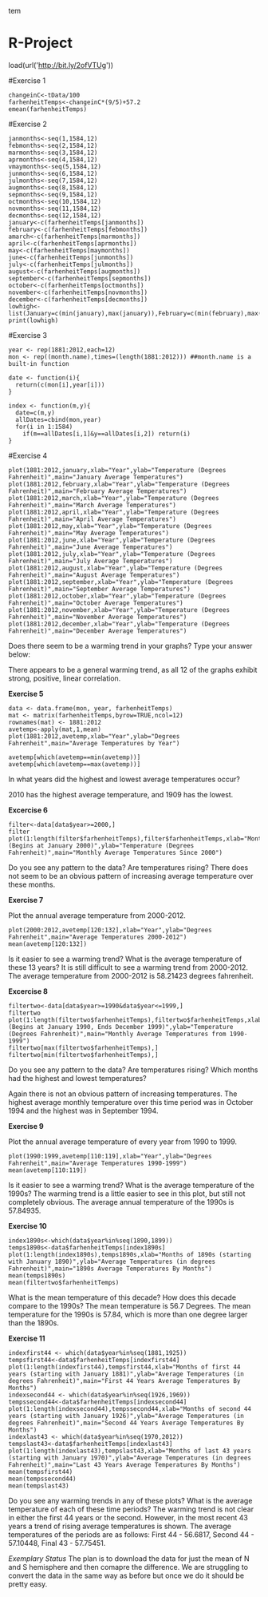 tem
# R-Project

load(url('http://bit.ly/2ofVTUg'))

#Exercise 1
```{r}
changeinC<-tData/100
farhenheitTemps<-changeinC*(9/5)+57.2
emean(farhenheitTemps)
```

#Exercise 2

```{r}
janmonths<-seq(1,1584,12)
febmonths<-seq(2,1584,12)
marmonths<-seq(3,1584,12)
aprmonths<-seq(4,1584,12)
vmaymonths<-seq(5,1584,12)
junmonths<-seq(6,1584,12)
julmonths<-seq(7,1584,12)
augmonths<-seq(8,1584,12)
sepmonths<-seq(9,1584,12)
octmonths<-seq(10,1584,12)
novmonths<-seq(11,1584,12)
decmonths<-seq(12,1584,12)
january<-c(farhenheitTemps[janmonths])
february<-c(farhenheitTemps[febmonths])
amarch<-c(farhenheitTemps[marmonths])
april<-c(farhenheitTemps[aprmonths])
may<-c(farhenheitTemps[maymonths])
june<-c(farhenheitTemps[junmonths])
july<-c(farhenheitTemps[julmonths])
august<-c(farhenheitTemps[augmonths])
september<-c(farhenheitTemps[sepmonths])
october<-c(farhenheitTemps[octmonths])
november<-c(farhenheitTemps[novmonths])
december<-c(farhenheitTemps[decmonths])
lowhigh<-list(January=c(min(january),max(january)),February=c(min(february),max(february)),March=c(min(march),max(march)),April=c(min(april),max(april)),May=c(min(may),max(may)),June=c(min(june),max(june)),July=c(min(july),max(july)),August=c(min(august),max(august)),September=c(min(september),max(september)),October=c(min(october),max(october)),November=c(min(november),max(november)),December=c(min(december),max(december)))
print(lowhigh)
```

#Exercise 3
```{r}
year <- rep(1881:2012,each=12)
mon <- rep((month.name),times=(length(1881:2012))) ##month.name is a built-in function

date <- function(i){
  return(c(mon[i],year[i]))
}

index <- function(m,y){
  date=c(m,y)
  allDates=cbind(mon,year)
  for(i in 1:1584)
    if(m==allDates[i,1]&y==allDates[i,2]) return(i)
}
```
#Exercise 4
```{r}
plot(1881:2012,january,xlab="Year",ylab="Temperature (Degrees Fahrenheit)",main="January Average Temperatures")
plot(1881:2012,february,xlab="Year",ylab="Temperature (Degrees Fahrenheit)",main="February Average Temperatures")
plot(1881:2012,march,xlab="Year",ylab="Temperature (Degrees Fahrenheit)",main="March Average Temperatures")
plot(1881:2012,april,xlab="Year",ylab="Temperature (Degrees Fahrenheit)",main="April Average Temperatures")
plot(1881:2012,may,xlab="Year",ylab="Temperature (Degrees Fahrenheit)",main="May Average Temperatures")
plot(1881:2012,june,xlab="Year",ylab="Temperature (Degrees Fahrenheit)",main="June Average Temperatures")
plot(1881:2012,july,xlab="Year",ylab="Temperature (Degrees Fahrenheit)",main="July Average Temperatures")
plot(1881:2012,august,xlab="Year",ylab="Temperature (Degrees Fahrenheit)",main="August Average Temperatures")
plot(1881:2012,september,xlab="Year",ylab="Temperature (Degrees Fahrenheit)",main="September Average Temperatures")
plot(1881:2012,october,xlab="Year",ylab="Temperature (Degrees Fahrenheit)",main="October Average Temperatures")
plot(1881:2012,november,xlab="Year",ylab="Temperature (Degrees Fahrenheit)",main="November Average Temperatures")
plot(1881:2012,december,xlab="Year",ylab="Temperature (Degrees Fahrenheit)",main="December Average Temperatures")
```
Does there seem to be a warming trend in your graphs? Type your answer below:

There appears to be a general warming trend, as all 12 of the graphs exhibit strong, positive, linear correlation.



**Exercise 5**

```{r}
data <- data.frame(mon, year, farhenheitTemps)
mat <- matrix(farhenheitTemps,byrow=TRUE,ncol=12)
rownames(mat) <- 1881:2012
avetemp<-apply(mat,1,mean)
plot(1881:2012,avetemp,xlab="Year",ylab="Degrees Fahrenheit",main="Average Temperatures by Year")

avetemp[which(avetemp==min(avetemp))]
avetemp[which(avetemp==max(avetemp))]
```
In what years did the highest and lowest average temperatures occur?

2010 has the highest average temperature, and 1909 has the lowest.

**Excercise 6**
```{r}
filter<-data[data$year>=2000,]
filter
plot(1:length(filter$farhenheitTemps),filter$farhenheitTemps,xlab="Month (Begins at January 2000)",ylab="Temperature (Degrees Fahrenheit)",main="Monthly Average Temperatures Since 2000")
```
Do you see any pattern to the data? Are temperatures rising?
There does not seem to be an obvious pattern of increasing average temperature over these months.

**Exercise 7**

Plot the annual average temperature from 2000-2012.

```{r}
plot(2000:2012,avetemp[120:132],xlab="Year",ylab="Degrees Fahrenheit",main="Average Temperatures 2000-2012")
mean(avetemp[120:132])
```

Is it easier to see a warming trend? What is the average temperature of these 13 years?
It is still difficult to see a warming trend from 2000-2012. The average temperature from 2000-2012 is 58.21423 degrees fahrenheit.


**Excercise 8**
```{r}
filtertwo<-data[data$year>=1990&data$year<=1999,]
filtertwo
plot(1:length(filtertwo$farhenheitTemps),filtertwo$farhenheitTemps,xlab="Month (Begins at January 1990, Ends December 1999)",ylab="Temperature (Degrees Fahrenheit)",main="Monthly Average Temperatures from 1990-1999")
filtertwo[max(filtertwo$farhenheitTemps),]
filtertwo[min(filtertwo$farhenheitTemps),]
```
Do you see any pattern to the data? Are temperatures rising? Which months had the highest and lowest temperatures?

Again there is not an obvious pattern of increasing temperatures. The highest average monthly temperature over this time period was in October 1994 and the highest was in September 1994.


**Exercise 9**

Plot the annual average temperature of every year from 1990 to 1999.

```{r}
plot(1990:1999,avetemp[110:119],xlab="Year",ylab="Degrees Fahrenheit",main="Average Temperatures 1990-1999")
mean(avetemp[110:119])
```
Is it easier to see a warming trend? What is the average temperature of the 1990s?
The warming trend is a little easier to see in this plot, but still not completely obvious. The average annual temperature of the 1990s is 57.84935.



**Exercise 10**
```{r}
index1890s<-which(data$year%in%seq(1890,1899))
temps1890s<-data$farhenheitTemps[index1890s]
plot(1:length(index1890s),temps1890s,xlab="Months of 1890s (starting with January 1890)",ylab="Average Temperatures (in degrees Fahrenheit)",main="1890s Average Temperatures By Months")
mean(temps1890s)
mean(filtertwo$farhenheitTemps)
```
What is the mean temperature of this decade? How does this decade compare to the 1990s?
The mean temperature is 56.7 Degrees.
The mean temperature for the 1990s is 57.84, which is more than one degree larger than the 1890s.

**Exercise 11**
  ```{r}
  indexfirst44 <- which(data$year%in%seq(1881,1925)) 
  tempsfirst44<-data$farhenheitTemps[indexfirst44]
  plot(1:length(indexfirst44),tempsfirst44,xlab="Months of first 44 years (starting with January 1881)",ylab="Average Temperatures (in    degrees Fahrenheit)",main="First 44 Years Average Temperatures By Months")
  indexsecond44 <- which(data$year%in%seq(1926,1969)) 
  tempssecond44<-data$farhenheitTemps[indexsecond44]
  plot(1:length(indexsecond44),tempssecond44,xlab="Months of second 44 years (starting with January 1926)",ylab="Average Temperatures (in degrees Fahrenheit)",main="Second 44 Years Average Temperatures By Months")
  indexlast43 <- which(data$year%in%seq(1970,2012)) 
  tempslast43<-data$farhenheitTemps[indexlast43]
  plot(1:length(indexlast43),tempslast43,xlab="Months of last 43 years (starting with January 1970)",ylab="Average Temperatures (in degrees Fahrenheit)",main="Last 43 Years Average Temperatures By Months")
  mean(tempsfirst44)
  mean(tempssecond44)
  mean(tempslast43)
```
Do you see any warming trends in any of these plots? What is the average temperature of each of these time periods? The warming trend is not clear in either the first 44 years or the second. However, in the most recent 43 years a trend of rising average temperatures is shown. The average temperatures of the periods are as follows: First 44 - 56.6817, Second 44 - 57.10448, Final 43 - 57.75451.

*Exemplary Status*
The plan is to download the data for just the mean of N and S hemisphere and then comapre the difference. We are struggling to convert the data in the same way as before but once we do it should be pretty easy. 
